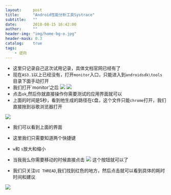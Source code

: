 ```yaml
---
layout:     post
title:      "Android性能分析工具Systrace"
subtitle:   ""
date:       2018-08-15 16:42:00
author:     ""
header-img: "img/home-bg-o.jpg"
header-mask: 0.3
catalog:    true
tags:
    - 逆向
---
```



- 这里只记录自己这次试用记录，具体文档官网已经有了
- 现在`AS3.1`以上已经没有，打开`monitor`入口，只能进入到`androidsdk\tools`目录下面手动打开
- 我们打开`monitor’之后
![](http://ww1.sinaimg.cn/large/9f723435ly1fua8a91lokj20dv02za9y.jpg)
![](http://ww1.sinaimg.cn/large/9f723435ly1fua8auivijj20eh0nvwf8.jpg)
- 点击`ok`,然后你就直接操作你需要测试的应用界面就可以
- 上面的时间是5秒，看到他生成的路径在`C`盘，这个文件只能`chrome`打开，我们直接拖到谷歌浏览器打开

![](http://ww1.sinaimg.cn/large/9f723435ly1fua8g9c89jj213e0buq3s.jpg)

- 我们可以看到上面的界面

- 这里我们只需要知道两个快捷键
- `w`和 `s`放大和缩小
- 当我我么你需要移动的时候直接点击
![](http://ww1.sinaimg.cn/large/9f723435ly1fua8hudf63j203s06amwy.jpg)
这个按钮就可以了

- 我们只关注`UI THREAD`,我们找到红色的地方，然后点击就可以看到具体的耗时时间和建议

![](http://ww1.sinaimg.cn/large/9f723435ly1fua8jyv521j20qe0d03yw.jpg)

